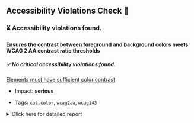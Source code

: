 ## Accessibility Violations Check 🔎

### ⏳ Accessibility violations found.

#### Ensures the contrast between foreground and background colors meets WCAG 2 AA contrast ratio thresholds



##### ✅ No critical accessibility violations found.

[Elements must have sufficient color contrast](https://dequeuniversity.com/rules/axe/3.5/color-contrast?application=axe-puppeteer)

- Impact: **serious**

- Tags: `cat.color`, `wcag2aa`, `wcag143`

<details><summary>Click here for detailed report</summary>

   1. **Node:** `<div class="inbutton">See Project</div>`, **Impact:** serious

       Fix any of the following:

      - Element has insufficient color contrast of 3.14 (foreground color: #edecff, background color: #7d73fc, font size: 12.0pt (16px), font weight: normal). Expected contrast ratio of 4.5:1

   1. **Node:** `<div class="inbutton">See Project</div>`, **Impact:** serious

       Fix any of the following:

      - Element has insufficient color contrast of 3.14 (foreground color: #edecff, background color: #7d73fc, font size: 12.0pt (16px), font weight: normal). Expected contrast ratio of 4.5:1

   1. **Node:** `<div class="inbutton">See Project</div>`, **Impact:** serious

       Fix any of the following:

      - Element has insufficient color contrast of 3.14 (foreground color: #edecff, background color: #7d73fc, font size: 12.0pt (16px), font weight: normal). Expected contrast ratio of 4.5:1

</details>

